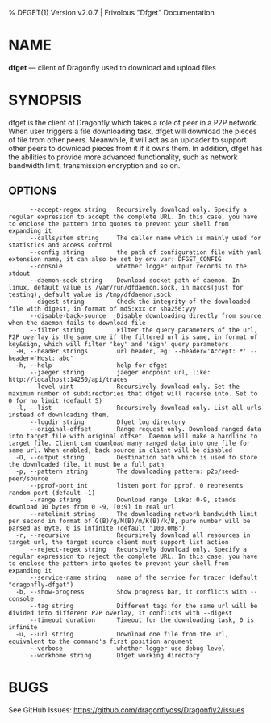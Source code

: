 % DFGET(1) Version v2.0.7 | Frivolous "Dfget" Documentation

# NAME

**dfget** — client of Dragonfly used to download and upload files

# SYNOPSIS

dfget is the client of Dragonfly which takes a role of peer in a P2P network. When user triggers a file downloading
task, dfget will download the pieces of file from other peers. Meanwhile, it will act as an uploader to support other
peers to download pieces from it if it owns them. In addition, dfget has the abilities to provide more advanced
functionality, such as network bandwidth limit, transmission encryption and so on.

## OPTIONS

```shell
      --accept-regex string   Recursively download only. Specify a regular expression to accept the complete URL. In this case, you have to enclose the pattern into quotes to prevent your shell from expanding it
      --callsystem string     The caller name which is mainly used for statistics and access control
      --config string         the path of configuration file with yaml extension name, it can also be set by env var: DFGET_CONFIG
      --console               whether logger output records to the stdout
      --daemon-sock string    Download socket path of daemon. In linux, default value is /var/run/dfdaemon.sock, in macos(just for testing), default value is /tmp/dfdaemon.sock
      --digest string         Check the integrity of the downloaded file with digest, in format of md5:xxx or sha256:yyy
      --disable-back-source   Disable downloading directly from source when the daemon fails to download file
      --filter string         Filter the query parameters of the url, P2P overlay is the same one if the filtered url is same, in format of key&sign, which will filter 'key' and 'sign' query parameters
  -H, --header strings        url header, eg: --header='Accept: *' --header='Host: abc'
  -h, --help                  help for dfget
      --jaeger string         jaeger endpoint url, like: http://localhost:14250/api/traces
      --level uint            Recursively download only. Set the maximum number of subdirectories that dfget will recurse into. Set to 0 for no limit (default 5)
  -l, --list                  Recursively download only. List all urls instead of downloading them.
      --logdir string         Dfget log directory
      --original-offset       Range request only. Download ranged data into target file with original offset. Daemon will make a hardlink to target file. Client can download many ranged data into one file for same url. When enabled, back source in client will be disabled
  -O, --output string         Destination path which is used to store the downloaded file, it must be a full path
  -p, --pattern string        The downloading pattern: p2p/seed-peer/source
      --pprof-port int        listen port for pprof, 0 represents random port (default -1)
      --range string          Download range. Like: 0-9, stands download 10 bytes from 0 -9, [0:9] in real url
      --ratelimit string      The downloading network bandwidth limit per second in format of G(B)/g/M(B)/m/K(B)/k/B, pure number will be parsed as Byte, 0 is infinite (default "100.0MB")
  -r, --recursive             Recursively download all resources in target url, the target source client must support list action
      --reject-regex string   Recursively download only. Specify a regular expression to reject the complete URL. In this case, you have to enclose the pattern into quotes to prevent your shell from expanding it
      --service-name string   name of the service for tracer (default "dragonfly-dfget")
  -b, --show-progress         Show progress bar, it conflicts with --console
      --tag string            Different tags for the same url will be divided into different P2P overlay, it conflicts with --digest
      --timeout duration      Timeout for the downloading task, 0 is infinite
  -u, --url string            Download one file from the url, equivalent to the command's first position argument
      --verbose               whether logger use debug level
      --workhome string       Dfget working directory
```

# BUGS

See GitHub Issues: <https://github.com/dragonflyoss/Dragonfly2/issues>
